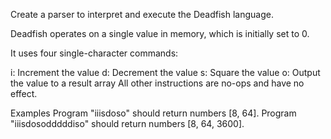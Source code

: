 Create a parser to interpret and execute the Deadfish language.

Deadfish operates on a single value in memory, which is initially set to 0.

It uses four single-character commands:

i: Increment the value
d: Decrement the value
s: Square the value
o: Output the value to a result array
All other instructions are no-ops and have no effect.

Examples
Program "iiisdoso" should return numbers [8, 64].
Program "iiisdosodddddiso" should return numbers [8, 64, 3600].
